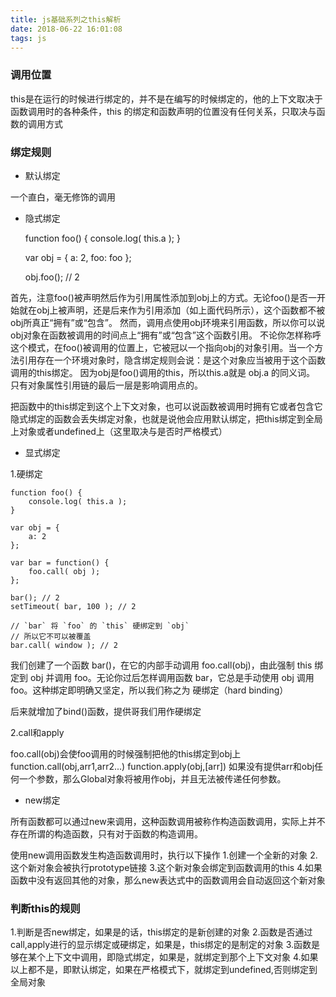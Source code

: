```yaml
---
title: js基础系列之this解析
date: 2018-06-22 16:01:08
tags: js
---
```


### 调用位置

this是在运行的时候进行绑定的，并不是在编写的时候绑定的，他的上下文取决于函数调用时的各种条件，this 的绑定和函数声明的位置没有任何关系，只取决与函数的调用方式

<!-- more -->

### 绑定规则

- 默认绑定

一个直白，毫无修饰的调用

- 隐式绑定


    function foo() {
    	console.log( this.a );
    }
    
    var obj = {
    	a: 2,
    	foo: foo
    };
    
    obj.foo(); // 2
    
首先，注意foo()被声明然后作为引用属性添加到obj上的方式。无论foo()是否一开始就在obj上被声明，还是后来作为引用添加（如上面代码所示），这个函数都不被obj所真正“拥有”或“包含”。
然而，调用点使用obj环境来引用函数，所以你可以说obj对象在函数被调用的时间点上“拥有”或“包含”这个函数引用。
不论你怎样称呼这个模式，在foo()被调用的位置上，它被冠以一个指向obj的对象引用。当一个方法引用存在一个环境对象时，隐含绑定规则会说：是这个对象应当被用于这个函数调用的this绑定。
因为obj是foo()调用的this，所以this.a就是 obj.a 的同义词。
只有对象属性引用链的最后一层是影响调用点的。

把函数中的this绑定到这个上下文对象，也可以说函数被调用时拥有它或者包含它
隐式绑定的函数会丢失绑定对象，也就是说他会应用默认绑定，把this绑定到全局上对象或者undefined上（这里取决与是否时严格模式）

- 显式绑定

1.硬绑定

    function foo() {
        console.log( this.a );
    }
    
    var obj = {
        a: 2
    };
    
    var bar = function() {
        foo.call( obj );
    };
    
    bar(); // 2
    setTimeout( bar, 100 ); // 2
    
    // `bar` 将 `foo` 的 `this` 硬绑定到 `obj`
    // 所以它不可以被覆盖
    bar.call( window ); // 2
    
我们创建了一个函数 bar()，在它的内部手动调用 foo.call(obj)，由此强制 this 绑定到 obj 并调用 foo。无论你过后怎样调用函数 bar，它总是手动使用 obj 调用 foo。这种绑定即明确又坚定，所以我们称之为 硬绑定（hard binding）

后来就增加了bind()函数，提供哥我们用作硬绑定

2.call和apply

foo.call(obj)会使foo调用的时候强制把他的this绑定到obj上
function.call(obj,arr1,arr2...)
function.apply(obj,[arr])
如果没有提供arr和obj任何一个参数，那么Global对象将被用作obj，并且无法被传递任何参数。

- new绑定

所有函数都可以通过new来调用，这种函数调用被称作构造函数调用，实际上并不存在所谓的构造函数，只有对于函数的构造调用。

使用new调用函数发生构造函数调用时，执行以下操作
1.创建一个全新的对象
2.这个新对象会被执行prototype链接
3.这个新对象会绑定到函数调用的this
4.如果函数中没有返回其他的对象，那么new表达式中的函数调用会自动返回这个新对象

### 判断this的规则

1.判断是否new绑定，如果是的话，this绑定的是新创建的对象
2.函数是否通过call,apply进行的显示绑定或硬绑定，如果是，this绑定的是制定的对象
3.函数是够在某个上下文中调用，即隐式绑定，如果是，就绑定到那个上下文对象
4.如果以上都不是，即默认绑定，如果在严格模式下，就绑定到undefined,否则绑定到全局对象









